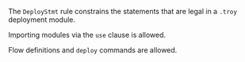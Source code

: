 The `DeployStmt` rule constrains the statements that are legal in a `.troy` deployment module.

Importing modules via the `use` clause is allowed.

Flow definitions and `deploy` commands are allowed.

